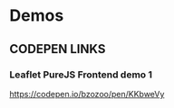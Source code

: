 # Demos

## CODEPEN LINKS

### Leaflet PureJS Frontend demo 1

https://codepen.io/bzozoo/pen/KKbweVy
